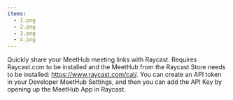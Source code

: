 ```yaml
---
items:
  - 1.png
  - 2.png
  - 3.png
  - 4.png
---
```


Quickly share your MeetHub meeting links with Raycast. Requires Raycast.com to be installed and the MeetHub from the Raycast Store needs to be installed: https://www.raycast.com/cal/. You can create an API token in your Developer MeetHub Settings, and then you can add the API Key by opening up the MeetHub App in Raycast.
